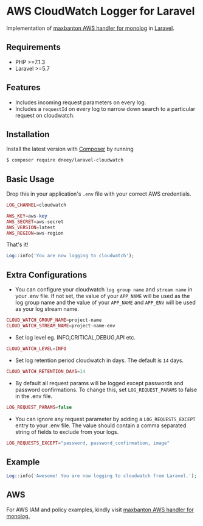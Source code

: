 # AWS CloudWatch Logger for Laravel

Implementation of [maxbanton AWS handler for monolog](https://github.com/maxbanton/cwh) in [Laravel](https://github.com/laravel/laravel).

## Requirements

- PHP >=7.1.3
- Laravel >=5.7

## Features

- Includes incoming request parameters on every log.
- Includes a `requestId` on every log to narrow down search to a particular request on cloudwatch.

## Installation

Install the latest version with [Composer](https://getcomposer.org/) by running

```bash
$ composer require dneey/laravel-cloudwatch
```

## Basic Usage

Drop this in your application's `.env` file with your correct AWS credentials.

```php
LOG_CHANNEL=cloudwatch

AWS_KEY=aws-key
AWS_SECRET=aws-secret
AWS_VERSION=latest
AWS_REGION=aws-region
```

That's it!
```php
Log::info('You are now logging to cloudwatch');
```

## Extra Configurations

* You can configure your cloudwatch `log group name` and `stream name` in your .env file. If not set, the value of your `APP_NAME` will be used as the log group name and the value of your `APP_NAME` and `APP_ENV` will be used as your log stream name.

```php
CLOUD_WATCH_GROUP_NAME=project-name
CLOUD_WATCH_STREAM_NAME=project-name-env
```


* Set log level eg. INFO,CRITICAL,DEBUG,API etc.

```php
CLOUD_WATCH_LEVEL=INFO
```

* Set log retention period cloudwatch in days. The default is `14` days.

```php
CLOUD_WATCH_RETENTION_DAYS=14
```

* By default all request params will be logged except passwords and password confirmations. To change this, set `LOG_REQUEST_PARAMS` to false in the .env file. 

```php
LOG_REQUEST_PARAMS=false
```

* You can ignore any request parameter by adding a `LOG_REQUESTS_EXCEPT` entry to your .env file. The value should contain a comma separated string of fields to exclude from your logs.

```php
LOG_REQUESTS_EXCEPT="password, password_confirmation, image"
```

## Example

```php
Log::info('Awesome! You are now logging to cloudwatch from Laravel.');
```

## AWS

For AWS IAM and policy examples, kindly visit [maxbanton AWS handler for monolog.](https://github.com/maxbanton/cwh)
